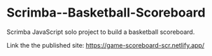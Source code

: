 # Scrimba--Basketball-Scoreboard
 Scrimba JavaScript solo project to build a basketball scoreboard.

Link the the published site: https://game-scoreboard-scr.netlify.app/
